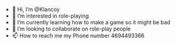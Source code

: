 - 👋 Hi, I’m @Klancoy
- 👀 I’m interested in role-playing
- 🌱 I’m currently learning how to make a game so it might be bad
- 💞️ I’m looking to collaborate on role-play people
- 📫 How to reach me my Phone number 4694493366

<!---
Klancoy/Klancoy is a ✨ special ✨ repository because its `README.md` (this file) appears on your GitHub profile.
You can click the Preview link to take a look at your changes.
--->
